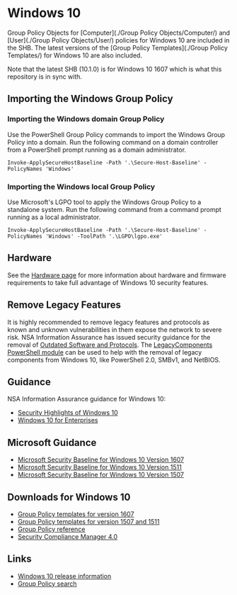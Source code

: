 # Windows 10
Group Policy Objects for [Computer](./Group Policy Objects/Computer/) and [User](./Group Policy Objects/User/) policies for Windows 10 are included in the SHB. The latest versions of  the [Group Policy Templates](./Group Policy Templates/) for Windows 10 are also included.

Note that the latest SHB (10.1.0) is for Windows 10 1607 which is what this repository is in sync with.

## Importing the Windows Group Policy

### Importing the Windows domain Group Policy
Use the PowerShell Group Policy commands to import the Windows Group Policy into a domain. Run the following command on a domain controller from a PowerShell prompt running as a domain administrator. 

```
Invoke-ApplySecureHostBaseline -Path '.\Secure-Host-Baseline' -PolicyNames 'Windows'
```

### Importing the Windows local Group Policy
Use Microsoft's LGPO tool to apply the Windows Group Policy to a standalone system. Run the following command from a command prompt running as a local administrator.

```
Invoke-ApplySecureHostBaseline -Path '.\Secure-Host-Baseline' -PolicyNames 'Windows' -ToolPath '.\LGPO\lgpo.exe'
```

## Hardware
See the [Hardware page](./../Hardware/README.md) for more information about hardware and firmware requirements to take full advantage of Windows 10 security features.

## Remove Legacy Features
It is highly recommended to remove legacy features and protocols as known and unknown vulnerabilities in them expose the network to severe risk. NSA Information Assurance has issued security guidance for the removal of [Outdated Software and Protocols](https://www.iad.gov/iad/library/ia-advisories-alerts/outdated-software-and-protocols-update.cfm). The [LegacyComponents PowerShell module](./Scripts/) can be used to help with the removal of legacy components from Windows 10, like PowerShell 2.0, SMBv1, and NetBIOS.

## Guidance
NSA Information Assurance guidance for Windows 10:
* [Security Highlights of Windows 10](https://www.iad.gov/iad/library/ia-guidance/security-configuration/operating-systems/security-highlights-of-windows-10.cfm)
* [Windows 10 for Enterprises](https://www.iad.gov/iad/library/ia-guidance/security-tips/windows-10-enterprises.cfm)

## Microsoft Guidance
* [Microsoft Security Baseline for Windows 10 Version 1607](https://blogs.technet.microsoft.com/secguide/2016/10/17/security-baseline-for-windows-10-v1607-anniversary-edition-and-windows-server-2016/)
* [Microsoft Security Baseline for Windows 10 Version 1511](https://blogs.technet.microsoft.com/secguide/2016/01/22/security-baseline-for-windows-10-v1511-threshold-2-final/)
* [Microsoft Security Baseline for Windows 10 Version 1507](https://blogs.technet.microsoft.com/secguide/2016/01/22/security-baseline-for-windows-10-v1507-build-10240-th1-ltsb-update/)

## Downloads for Windows 10
* [Group Policy templates for version 1607](https://www.microsoft.com/en-us/download/details.aspx?id=53430)
* [Group Policy templates for version 1507 and 1511](https://www.microsoft.com/en-us/download/details.aspx?id=48257)
* [Group Policy reference](https://www.microsoft.com/en-us/download/details.aspx?id=25250)
* [Security Compliance Manager 4.0](http://go.microsoft.com/fwlink/?LinkId=823534)

## Links
* [Windows 10 release information](https://technet.microsoft.com/en-us/windows/release-info.aspx)
* [Group Policy search](http://gpsearch.azurewebsites.net/)